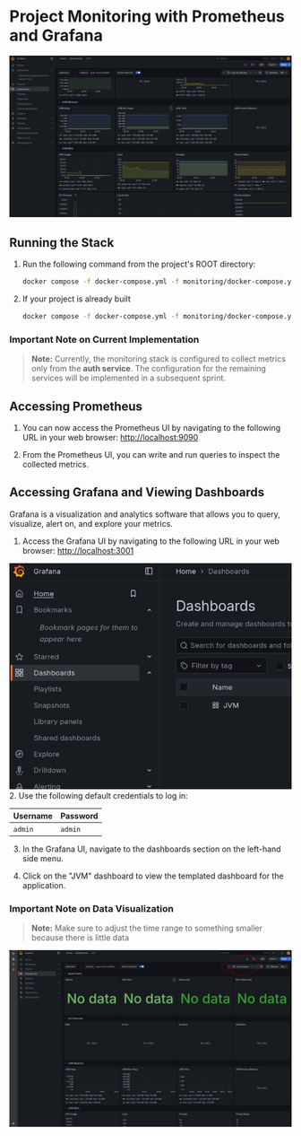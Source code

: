 # Project Monitoring with Prometheus and Grafana

![Alt text](attachments/Running.png "Optional Title")

## Running the Stack

1.  Run the following command from the project's ROOT directory:

    ```sh
    docker compose -f docker-compose.yml -f monitoring/docker-compose.yml up --build
    ```

2.  If your project is already built

    ```sh
    docker compose -f docker-compose.yml -f monitoring/docker-compose.yml up
    ```

### Important Note on Current Implementation

> **Note:** Currently, the monitoring stack is configured to collect metrics only from the **auth service**. The configuration for the remaining services will be implemented in a subsequent sprint.

## Accessing Prometheus

1.  You can now access the Prometheus UI by navigating to the following URL in your web browser:
    [http://localhost:9090](http://localhost:9090)

2.  From the Prometheus UI, you can write and run queries to inspect the collected metrics.

## Accessing Grafana and Viewing Dashboards

Grafana is a visualization and analytics software that allows you to query, visualize, alert on, and explore your metrics.

1.  Access the Grafana UI by navigating to the following URL in your web browser:
    [http://localhost:3001](http://localhost:3001)

![Alt text](attachments/DashboardButton.png "Optional Title") 2. Use the following default credentials to log in:

| Username | Password |
| :------- | :------- |
| `admin`  | `admin`  |

3.  In the Grafana UI, navigate to the dashboards section on the left-hand side menu.

4.  Click on the "JVM" dashboard to view the templated dashboard for the application.

### Important Note on Data Visualization

> **Note:** Make sure to adjust the time range to something smaller because there is little data

![Alt text](attachments/Troubleshooting.webp "Optional Title")
